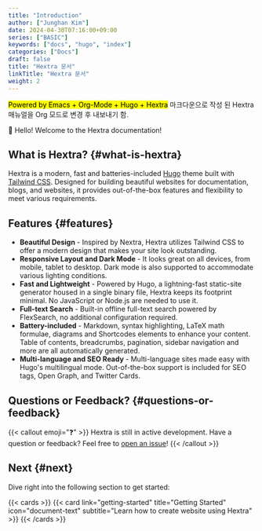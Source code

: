 ```yaml
---
title: "Introduction"
author: ["Junghan Kim"]
date: 2024-04-30T07:16:00+09:00
series: ["BASIC"]
keywords: ["docs", "hugo", "index"]
categories: ["Docs"]
draft: false
title: "Hextra 문서"
linkTitle: "Hextra 문서"
weight: 2
---
```


<mark>Powered by Emacs + Org-Mode + Hugo + Hextra</mark> 마크다운으로 작성 된 Hextra 매뉴얼을 Org 모드로 변경 후 내보내기 함.

<!--more-->

👋 Hello! Welcome to the Hextra documentation!


## What is Hextra? {#what-is-hextra}

Hextra is a modern, fast and batteries-included [Hugo](https://gohugo.io/) theme built with [Tailwind CSS](https://tailwindcss.com/). Designed for building beautiful websites for documentation, blogs, and websites, it provides out-of-the-box features and flexibility to meet various requirements.


## Features {#features}

-   **Beautiful Design** - Inspired by Nextra, Hextra utilizes Tailwind CSS to offer a modern design that makes your site look outstanding.
-   **Responsive Layout and Dark Mode** - It looks great on all devices, from mobile, tablet to desktop. Dark mode is also supported to accommodate various lighting conditions.
-   **Fast and Lightweight** - Powered by Hugo, a lightning-fast static-site generator housed in a single binary file, Hextra keeps its footprint minimal. No JavaScript or Node.js are needed to use it.
-   **Full-text Search** - Built-in offline full-text search powered by FlexSearch, no additional configuration required.
-   **Battery-included** - Markdown, syntax highlighting, LaTeX math formulae, diagrams and Shortcodes elements to enhance your content. Table of contents, breadcrumbs, pagination, sidebar navigation and more are all automatically generated.
-   **Multi-language and SEO Ready** - Multi-language sites made easy with Hugo's multilingual mode. Out-of-the-box support is included for SEO tags, Open Graph, and Twitter Cards.


## Questions or Feedback? {#questions-or-feedback}

{{< callout emoji="❓" >}}
  Hextra is still in active development.
  Have a question or feedback? Feel free to [open an issue](https://github.com/imfing/hextra/issues)!
{{< /callout >}}


## Next {#next}

Dive right into the following section to get started:

{{< cards >}}
  {{< card link="getting-started" title="Getting Started" icon="document-text" subtitle="Learn how to create website using Hextra" >}}
{{< /cards >}}
